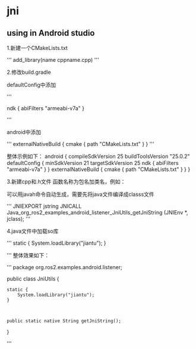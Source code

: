 # jni

## using in Android studio

1.新建一个CMakeLists.txt

'''
add_library(name cppname.cpp)
'''

2.修改build.gradle

defaultConfig中添加

'''

 ndk {
      abiFilters "armeabi-v7a"
    }
    
'''

android中添加

'''
externalNativeBuild {
    cmake {
      path "CMakeLists.txt"
    }
  }
'''

整体示例如下：
android {
  compileSdkVersion 25
  buildToolsVersion "25.0.2"
  defaultConfig {
    minSdkVersion 21
    targetSdkVersion 25
    ndk {
      abiFilters "armeabi-v7a"
    }
  }
  externalNativeBuild {
    cmake {
      path "CMakeLists.txt"
    }
  }
}

3.新建cpp和.h文件
函数名称为包名加类名，例如：

可以用javah命令自动生成，需要先将java文件编译成classs文件

'''
JNIEXPORT jstring JNICALL Java_org_ros2_examples_android_listener_JniUtils_getJniString
  (JNIEnv *, jclass);
'''

4.java文件中加载so库

'''
 static {
        System.loadLibrary("jiantu");
    }

'''
整体效果如下：

'''
package org.ros2.examples.android.listener;

public class JniUtils {

    static {
        System.loadLibrary("jiantu");
    }



    public static native String getJniString();
}


'''

